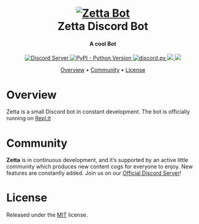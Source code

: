 <h1 align="center">
  <br>
  <a href="https://github.com/UltiRequiem/Zetta-Discord-Bot"><img src="https://user-images.githubusercontent.com/71897736/110134281-35be5100-7d9b-11eb-9290-983df90e7dec.jpg" alt="Zetta Bot"></a>
  <br>
  Zetta Discord Bot
  <br>
</h1>

<h4 align="center">A cool Bot</h4>

<p align="center">
  <a href="https://discord.gg/bMUT8bhBCz">
    <img src="https://img.shields.io/discord/591914197219016707.svg?label=&logo=discord&logoColor=ffffff&color=7389D8&labelColor=6A7EC2" alt="Discord Server">
  </a>

  <a href="https://www.python.org/downloads">
    <img alt="PyPI - Python Version" src="https://img.shields.io/pypi/pyversions/Red-Discordbot">
  </a>
  <a href="https://github.com/Rapptz/discord.py">
     <img src="https://img.shields.io/badge/discord-py-blue.svg" alt="discord.py">
  </a>
  
   <a href="http://makeapullrequest.com">
    <img src="https://img.shields.io/badge/PRs-welcome-brightgreen.svg">
  </a>
  
  <a href="https://ultirequiem.github.io/Zetta-Discord-Bot">
    <img src="https://img.shields.io/website-up-down-green-red/http/shields.io.svg">
  </a>
  
</p>

<p align="center">
  <a href="#overview">Overview</a>
  •
  <a href="#community">Community</a>
  •
  <a href="#license">License</a>
</p>

# Overview
Zetta is a small Discord bot in constant development.
The bot is officially running on [Repl.it](https://repl.it)

# Community
**Zetta** is in continuous development, and it’s supported by an active little community which produces new content cogs for everyone to enjoy.
New features are constantly added.
Join us on our [Official Discord Server](https://discord.gg/bMUT8bhBCz)!

# License
Released under the [MIT](./LICENSE) license.
